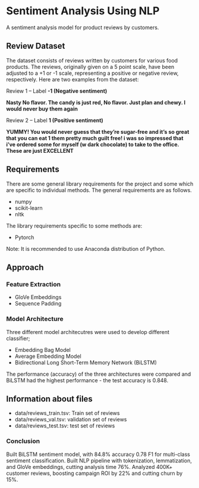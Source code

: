 # Sentiment Analysis Using NLP
 A sentiment analysis model for product reviews by customers.

## Review Dataset
The dataset consists of reviews written by customers for various food products. The reviews, originally given on a 5 point scale, have been adjusted to a +1 or -1 scale, representing a positive or negative review, respectively. Here are two examples from the dataset:

Review 1 – Label **-1 (Negative sentiment)**

**Nasty No flavor. The candy is just red, No flavor. Just plan and chewy. I would never buy them again**

Review 2 – Label **1 (Positive sentiment)**

**YUMMY! You would never guess that they’re sugar-free and it’s so great that you can eat 1 them pretty much guilt free! i was so impressed that i’ve ordered some for myself (w dark chocolate) to take to the office. These are just EXCELLENT**


## Requirements
There are some general library requirements for the project and some which are specific to individual methods. The general requirements are as follows.

- numpy
- scikit-learn
- nltk

The library requirements specific to some methods are:

- Pytorch 

Note: It is recommended to use Anaconda distribution of Python.

## Approach

### Feature Extraction

- GloVe Embeddings
- Sequence Padding

### Model Architecture

Three different model architecutres were used to develop different classifier;
- Embedding Bag Model
- Average Embedding Model
- Bidirectional Long Short-Term Memory Network (BiLSTM)

The performance (accuracy) of the three architectures were compared and BiLSTM had the highest performance - the test accuracy is 0.848. 

## Information about  files

- data/reviews_train.tsv: Train set of reviews
- data/reviews_val.tsv: validation set of reviews
- data/reviews_test.tsv: test set of reviews
### Conclusion
 Built BiLSTM sentiment model, with 84.8% accuracy 0.78 F1 for multi-class sentiment classification.
 Built NLP pipeline with tokenization, lemmatization, and GloVe embeddings, cutting analysis time 76%.
 Analyzed 400K+ customer reviews, boosting campaign ROI by 22% and cutting churn by 15%.


